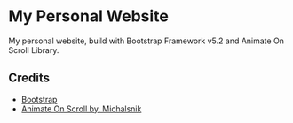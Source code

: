 # My Personal Website

My personal website, build with Bootstrap Framework v5.2 and Animate On Scroll Library.

## Credits

- [Bootstrap](https://getbootstrap.com/)
- [Animate On Scroll by. Michalsnik](https://michalsnik.github.io/aos/)
